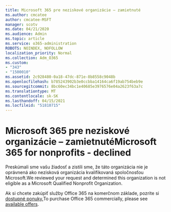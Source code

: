 ```yaml
---
title: Microsoft 365 pre neziskové organizácie – zamietnuté
ms.author: cmcatee
author: cmcatee-MSFT
manager: scotv
ms.date: 04/21/2020
ms.audience: Admin
ms.topic: article
ms.service: o365-administration
ROBOTS: NOINDEX, NOFOLLOW
localization_priority: Normal
ms.collection: Adm_O365
ms.custom:
- "343"
- "1500010"
ms.assetid: 2c928480-0a18-47dc-871e-8b8558c9048b
ms.openlocfilehash: b785243902b3e0ccbba14164ca6f19ab754beb9e
ms.sourcegitcommit: 8bc60ec34bc1e40685e3976576e04a2623f63a7c
ms.translationtype: MT
ms.contentlocale: sk-SK
ms.lasthandoff: 04/15/2021
ms.locfileid: "51810715"
---
```

# <a name="microsoft-365-for-nonprofits---declined"></a><span data-ttu-id="b8bb7-102">Microsoft 365 pre neziskové organizácie – zamietnuté</span><span class="sxs-lookup"><span data-stu-id="b8bb7-102">Microsoft 365 for nonprofits - declined</span></span>

<span data-ttu-id="b8bb7-103">Preskúmali sme vašu žiadosť a zistili sme, že táto organizácia nie je oprávnená ako nezisková organizácia kvalifikovaná spoločnosťou Microsoft.</span><span class="sxs-lookup"><span data-stu-id="b8bb7-103">We reviewed your request and determined this organization is not eligible as a Microsoft Qualified Nonprofit Organization.</span></span>
  
<span data-ttu-id="b8bb7-104">Ak si chcete zakúpiť služby Office 365 na komerčnom základe, pozrite si [dostupné ponuky.](https://portal.office.com/AdminPortal/Home)</span><span class="sxs-lookup"><span data-stu-id="b8bb7-104">To purchase Office 365 commercially, please see [available offers](https://portal.office.com/AdminPortal/Home).</span></span>
